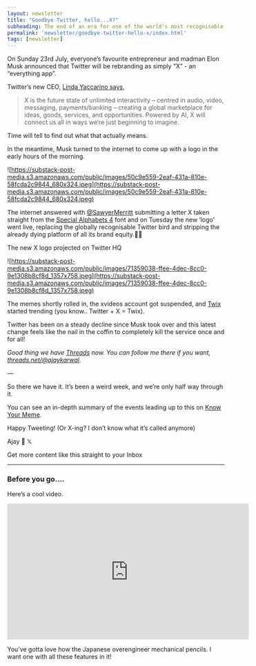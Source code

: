 ```yaml
---
layout: newsletter
title: "Goodbye Twitter, hello...X?"
subheading: The end of an era for one of the world's most recognisable brands. The Twitter bird is officially dead.
permalink: 'newsletter/goodbye-twitter-hello-x/index.html'
tags: [newsletter]
---
```


On Sunday 23rd July, everyone’s favourite entrepreneur and madman Elon Musk announced that Twitter will be rebranding as simply “X” - an “everything app”.

Twitter’s new CEO, [Linda Yaccarino says](https://twitter.com/lindayacc/status/1683213895463215104),

> X is the future state of unlimited interactivity – centred in audio, video, messaging, payments/banking – creating a global marketplace for ideas, goods, services, and opportunities. Powered by AI, X will connect us all in ways we’re just beginning to imagine.
> 

Time will tell to find out what that actually means.

In the meantime, Musk turned to the internet to come up with a logo in the early hours of the morning.

![https://substack-post-media.s3.amazonaws.com/public/images/50c9e559-2eaf-431a-810e-58fcda2c9844_680x324.jpeg](https://substack-post-media.s3.amazonaws.com/public/images/50c9e559-2eaf-431a-810e-58fcda2c9844_680x324.jpeg)

The internet answered with [@SawyerMerritt](https://twitter.com/SawyerMerritt/status/1682971056397512705) submitting a letter X taken straight from the [Special Alphabets 4](https://catalog.monotype.com/font/monotype/special-alphabets/4) font and on Tuesday the new ‘logo’ went live, replacing the globally recognisable Twitter bird and stripping the already dying platform of all its brand equity.🤦🏼

The new X logo projected on Twitter HQ

![https://substack-post-media.s3.amazonaws.com/public/images/71359038-ffee-4dec-8cc0-9e1308b8cf8d_1357x758.jpeg](https://substack-post-media.s3.amazonaws.com/public/images/71359038-ffee-4dec-8cc0-9e1308b8cf8d_1357x758.jpeg)

The memes shortly rolled in, the xvideos account got suspended, and [Twix](https://twitter.com/twix) started trending (you know.. Twitter + X = Twix).

Twitter has been on a steady decline since Musk took over and this latest change feels like the nail in the coffin to completely kill the service once and for all!

*Good thing we have [Threads](/newsletter/got-ideas-to-share-maybe-get-on-threads) now. You can follow me there if you want, [threads.net/@ajaykarwal](https://www.threads.net/@ajaykarwal).*

—

So there we have it. It’s been a weird week, and we’re only half way through it.

You can see an in-depth summary of the events leading up to this on [Know Your Meme](https://knowyourmeme.com/memes/events/twitter-rebrand-to-x).

Happy Tweeting! (Or X-ing? I don’t know what it’s called anymore)

Ajay 🐤 𝕏

Get more content like this straight to your Inbox

---

### Before you go….

Here’s a cool video.

<iframe width="560" height="315" src="https://www.youtube.com/embed/PESa3Du3udY" title="YouTube video player" frameborder="0" allow="accelerometer; autoplay; clipboard-write; encrypted-media; gyroscope; picture-in-picture; web-share" allowfullscreen></iframe>

You’ve gotta love how the Japanese overengineer mechanical pencils. I want one with all these features in it!